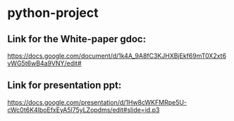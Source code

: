 

# python-project

## Link for the White-paper gdoc:
https://docs.google.com/document/d/1k4A_9A8fC3KJHXBjEkf69mT0X2xt6vWG5t6wB4a9VNY/edit#

## Link for presentation ppt:
https://docs.google.com/presentation/d/1Hw8cWKFMRpe5U-cWc0t6K4lboEfxEyA5l75yLZopdms/edit#slide=id.p3
